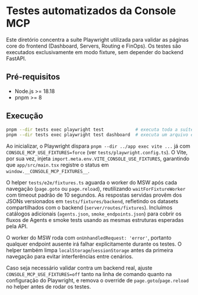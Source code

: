 # Testes automatizados da Console MCP

Este diretório concentra a suíte Playwright utilizada para validar as páginas core do frontend
(Dashboard, Servers, Routing e FinOps). Os testes são executados exclusivamente em modo fixture,
sem depender do backend FastAPI.

## Pré-requisitos

- Node.js >= 18.18
- pnpm >= 8

## Execução

```bash
pnpm --dir tests exec playwright test            # executa toda a suíte em modo headless
pnpm --dir tests exec playwright test dashboard  # executa um arquivo específico
```

Ao inicializar, o Playwright dispara `pnpm --dir ../app exec vite ...` já com
`CONSOLE_MCP_USE_FIXTURES=force` (ver `tests/playwright.config.ts`). O Vite, por sua vez,
injeta `import.meta.env.VITE_CONSOLE_USE_FIXTURES`, garantindo que `app/src/main.tsx`
registre o status em `window.__CONSOLE_MCP_FIXTURES__`.

O helper `tests/e2e/fixtures.ts` aguarda o worker do MSW após cada navegação (`page.goto` ou
`page.reload`), reutilizando `waitForFixtureWorker` com timeout padrão de 10 segundos.
As respostas servidas provêm dos JSONs versionados em `tests/fixtures/backend`, refletindo os
datasets compartilhados com o backend (`server/routes/fixtures`). Incluímos catálogos adicionais
(`agents.json`, `smoke_endpoints.json`) para cobrir os fluxos de Agents e smoke tests usando as
mesmas estruturas esperadas pela API.

O worker do MSW roda com `onUnhandledRequest: 'error'`, portanto qualquer endpoint ausente irá
falhar explicitamente durante os testes. O helper também limpa `localStorage`/`sessionStorage`
antes da primeira navegação para evitar interferências entre cenários.

Caso seja necessário validar contra um backend real, ajuste `CONSOLE_MCP_USE_FIXTURES=off` tanto
na linha de comando quanto na configuração do Playwright, e remova o override de `page.goto`/`page.reload`
no helper antes de rodar os testes.
